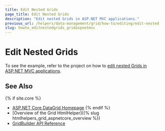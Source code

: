 ```yaml
---
title: Edit Nested Grids
page_title: Edit Nested Grids
description: "Edit nested Grids in ASP.NET MVC applications."
previous_url: /helpers/data-management/grid/how-to/editing/edit-nested-grids
slug: howto_editnestedgrids_gridaspnetmvc
---
```


# Edit Nested Grids

To see the example, refer to the project on how to [edit nested Grids in ASP.NET MVC applications](https://github.com/telerik/ui-for-aspnet-mvc-examples/tree/master/Telerik.Examples.Mvc/Telerik.Examples.Mvc/Areas/GridEditingPopUpNestedGrid).

## See Also

{% if site.core %}
* [ASP.NET Core DataGrid Homepage](https://www.telerik.com/aspnet-core-ui/grid)
{% endif %}
* [Overview of the Grid HtmlHelper]({% slug htmlhelpers_grid_aspnetcore_overview %})
* [GridBuilder API Reference](https://docs.telerik.com/aspnet-mvc/api/kendo.mvc.ui.fluent/gridbuilder)
